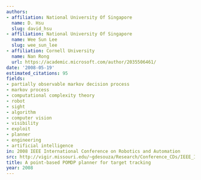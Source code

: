 ```yaml
---
authors:
- affiliation: National University Of Singapore
  name: D. Hsu
  slug: david_hsu
- affiliation: National University Of Singapore
  name: Wee Sun Lee
  slug: wee_sun_lee
- affiliation: Cornell University
  name: Nan Rong
  url: https://academic.microsoft.com/author/2035506461/
date: '2008-05-19'
estimated_citations: 95
fields:
- partially observable markov decision process
- markov process
- computational complexity theory
- robot
- sight
- algorithm
- computer vision
- visibility
- exploit
- planner
- engineering
- artificial intelligence
in: 2008 IEEE International Conference on Robotics and Automation
src: http://vigir.missouri.edu/~gdesouza/Research/Conference_CDs/IEEE_ICRA_2008/Pursuit%20Evasion/A%20Point-Based%20POMDP%20Planner%20for%20Target%20Tracking.pdf
title: A point-based POMDP planner for target tracking
year: 2008
---
```

